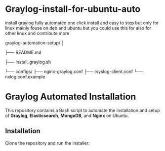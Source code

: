 # Graylog-install-for-ubuntu-auto
install graylog fully automated one click install and easy to step but only for linux mainly fouse on deb and ubuntu but you could use this for also for other linux and contribute more

graylog-automation-setup/
│

├── README.md

├── install_graylog.sh

└── configs/
    ├── nginx-graylog.conf
    ├── rsyslog-client.conf
    └── nxlog.conf.example


# Graylog Automated Installation

This repository contains a Bash script to automate the installation and setup of **Graylog**, **Elasticsearch**, **MongoDB**, and **Nginx** on Ubuntu.

## Installation

Clone the repository and run the installer:



